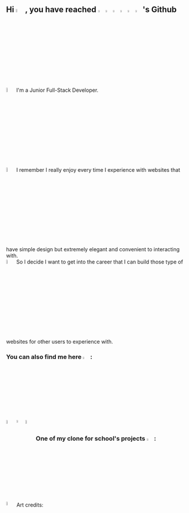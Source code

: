 ## Hi <img width="5%" src="https://media.giphy.com/media/hvRJCLFzcasrR4ia7z/giphy.gif" />, you have reached <img width="4%" src="https://cdn-icons-png.flaticon.com/512/4019/4019665.png" ><img width="4%" src="https://cdn-icons-png.flaticon.com/512/4019/4019919.png" ><img width="4%" src="https://cdn-icons-png.flaticon.com/512/4019/4019787.png" ><img width="4%" src="https://cdn-icons-png.flaticon.com/512/4019/4019828.png" ><img width="4%" src="https://cdn-icons-png.flaticon.com/512/4019/4019733.png" ><img width="4%" src="https://cdn-icons-png.flaticon.com/512/4019/4019978.png" >'s Github 


<!-- <img align="right" src="https://github.com/SP-XD/SP-XD/blob/main/images/dino_rounded.gif?raw=true" href="https://github.com/SP-XD" width="20%" />
<br></br> -->
<img width="5.5%" src="https://cdn-icons-png.flaticon.com/512/7206/7206286.png"/>I'm a Junior Full-Stack Developer.<br>
<img width="5.5%" src="https://cdn-icons-png.flaticon.com/512/7206/7206282.png">I remember I really enjoy every time I experience with websites that have simple design but extremely elegant and convenient to interacting with.<br>
<img width="5.5%" src="https://cdn-icons-png.flaticon.com/512/7206/7206291.png">So I decide I want to get into the career that I can build those type of websites for other users to experience with.<br>


<!-- <img align="right" src="https://github.com/SP-XD/SP-XD/blob/main/images/dino_rounded.gif?raw=true" href="https://github.com/SP-XD" width="20%" /> -->
<!-- 
<img width="3%" alt="current" src="https://cdn-icons-png.flaticon.com/512/302/302829.png"/> Vancouver, BC -->


### You can also find me here <img width="4%" src="https://cdn-icons-png.flaticon.com/512/7206/7206274.png"/>:
[<img align="left" width="5%" alt="PhgAnh | LinkedIn" src="https://cdn-icons.flaticon.com/png/512/3488/premium/3488326.png?token=exp=1649402666~hmac=09cc9b602a1880c3984806ba68c35eee"/>][linkedin]
[<img align="left" width="4.2%" src="https://cdn-icons.flaticon.com/png/512/896/premium/896846.png?token=exp=1649402830~hmac=727220b2c819e4e102932967b1882129" />][resume]
[<img align="left" width="5%" src="https://cdn-icons.flaticon.com/png/512/2721/premium/2721688.png?token=exp=1649402719~hmac=3f97371cf599ee192d6187774e193aa5"/>][portfolio]
<br>

### One of my clone for school's projects <img width="4%" src="https://cdn-icons-png.flaticon.com/512/7206/7206272.png"/>:
[<img align="left" width="5%" alt="PhgAnh | Github" src="https://cdn-icons.flaticon.com/png/512/3488/premium/3488426.png?token=exp=1649402271~hmac=25d6db0f9302dd6d0aa377078e673db7"/>][other github]




[linkedin]: https://linkedin.com/in/phganh
[resume]: https://bit.ly/3NS3fXs
[portfolio]: https://phganh.com
[other github]: https://github.com/phganh

Art credits: